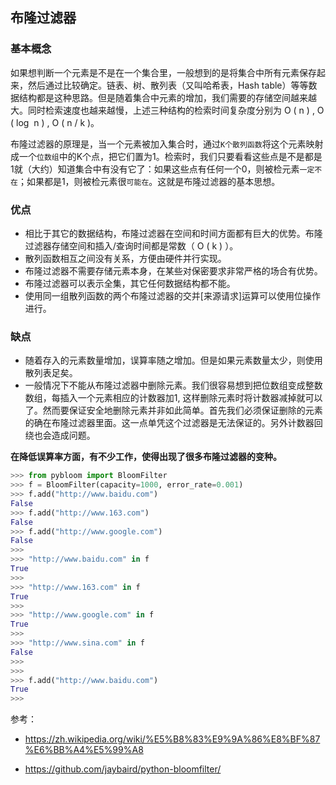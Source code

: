 ## 布隆过滤器

### 基本概念

如果想判断一个元素是不是在一个集合里，一般想到的是将集合中所有元素保存起来，然后通过比较确定。链表、树、散列表（又叫哈希表，Hash table）等等数据结构都是这种思路。但是随着集合中元素的增加，我们需要的存储空间越来越大。同时检索速度也越来越慢，上述三种结构的检索时间复杂度分别为 O ( n ) , O ( log ⁡ n ) , O ( n / k )。

布隆过滤器的原理是，当一个元素被加入集合时，通过`K个散列函数`将这个元素映射成一个`位数组`中的K个点，把它们置为1。检索时，我们只要看看这些点是不是都是1就（大约）知道集合中有没有它了：如果这些点有任何一个0，则被检元素`一定不在`；如果都是1，则被检元素很`可能在`。这就是布隆过滤器的基本思想。

### 优点

* 相比于其它的数据结构，布隆过滤器在空间和时间方面都有巨大的优势。布隆过滤器存储空间和插入/查询时间都是常数（ O ( k ) ）。
* 散列函数相互之间没有关系，方便由硬件并行实现。
* 布隆过滤器不需要存储元素本身，在某些对保密要求非常严格的场合有优势。
* 布隆过滤器可以表示全集，其它任何数据结构都不能。
* 使用同一组散列函数的两个布隆过滤器的交并[来源请求]运算可以使用位操作进行。

### 缺点

* 随着存入的元素数量增加，误算率随之增加。但是如果元素数量太少，则使用散列表足矣。
* 一般情况下不能从布隆过滤器中删除元素。我们很容易想到把位数组变成整数数组，每插入一个元素相应的计数器加1, 这样删除元素时将计数器减掉就可以了。然而要保证安全地删除元素并非如此简单。首先我们必须保证删除的元素的确在布隆过滤器里面。这一点单凭这个过滤器是无法保证的。另外计数器回绕也会造成问题。

**在降低误算率方面，有不少工作，使得出现了很多布隆过滤器的变种。**


```python
>>> from pybloom import BloomFilter
>>> f = BloomFilter(capacity=1000, error_rate=0.001)
>>> f.add("http://www.baidu.com")
False
>>> f.add("http://www.163.com")
False
>>> f.add("http://www.google.com")
False
>>> 
>>> "http://www.baidu.com" in f
True
>>> 
>>> "http://www.163.com" in f
True
>>> 
>>> "http://www.google.com" in f
True
>>> 
>>> "http://www.sina.com" in f
False
>>> 
>>> 
>>> f.add("http://www.baidu.com")
True
>>> 

```



参考：

- https://zh.wikipedia.org/wiki/%E5%B8%83%E9%9A%86%E8%BF%87%E6%BB%A4%E5%99%A8

- https://github.com/jaybaird/python-bloomfilter/

